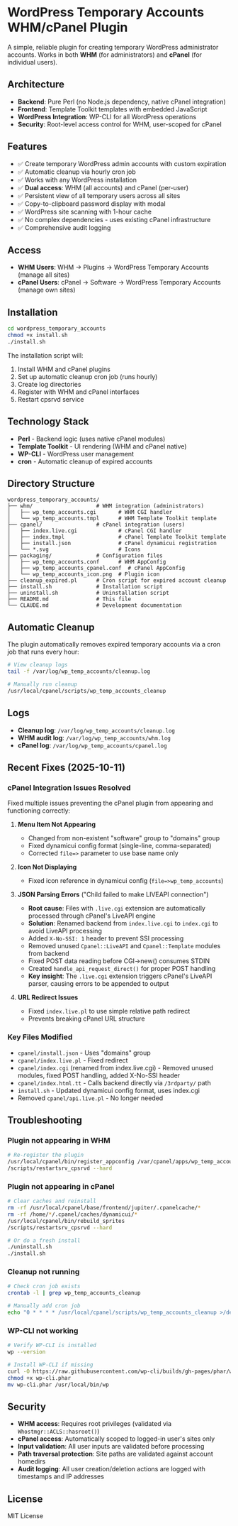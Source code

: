 # WordPress Temporary Accounts WHM/cPanel Plugin

A simple, reliable plugin for creating temporary WordPress administrator accounts. Works in both **WHM** (for administrators) and **cPanel** (for individual users).

## Architecture

- **Backend**: Pure Perl (no Node.js dependency, native cPanel integration)
- **Frontend**: Template Toolkit templates with embedded JavaScript
- **WordPress Integration**: WP-CLI for all WordPress operations
- **Security**: Root-level access control for WHM, user-scoped for cPanel

## Features

- ✅ Create temporary WordPress admin accounts with custom expiration
- ✅ Automatic cleanup via hourly cron job
- ✅ Works with any WordPress installation
- ✅ **Dual access**: WHM (all accounts) and cPanel (per-user)
- ✅ Persistent view of all temporary users across all sites
- ✅ Copy-to-clipboard password display with modal
- ✅ WordPress site scanning with 1-hour cache
- ✅ No complex dependencies - uses existing cPanel infrastructure
- ✅ Comprehensive audit logging

## Access

- **WHM Users**: WHM → Plugins → WordPress Temporary Accounts (manage all sites)
- **cPanel Users**: cPanel → Software → WordPress Temporary Accounts (manage own sites)

## Installation

```bash
cd wordpress_temporary_accounts
chmod +x install.sh
./install.sh
```

The installation script will:
1. Install WHM and cPanel plugins
2. Set up automatic cleanup cron job (runs hourly)
3. Create log directories
4. Register with WHM and cPanel interfaces
5. Restart cpsrvd service

## Technology Stack

- **Perl** - Backend logic (uses native cPanel modules)
- **Template Toolkit** - UI rendering (WHM and cPanel native)
- **WP-CLI** - WordPress user management
- **cron** - Automatic cleanup of expired accounts

## Directory Structure

```
wordpress_temporary_accounts/
├── whm/                    # WHM integration (administrators)
│   ├── wp_temp_accounts.cgi       # WHM CGI handler
│   └── wp_temp_accounts.tmpl      # WHM Template Toolkit template
├── cpanel/                 # cPanel integration (users)
│   ├── index.live.cgi             # cPanel CGI handler
│   ├── index.tmpl                 # cPanel Template Toolkit template
│   ├── install.json               # cPanel dynamicui registration
│   └── *.svg                      # Icons
├── packaging/              # Configuration files
│   ├── wp_temp_accounts.conf      # WHM AppConfig
│   ├── wp_temp_accounts_cpanel.conf  # cPanel AppConfig
│   └── wp_temp_accounts_icon.png  # Plugin icon
├── cleanup_expired.pl      # Cron script for expired account cleanup
├── install.sh              # Installation script
├── uninstall.sh            # Uninstallation script
├── README.md               # This file
└── CLAUDE.md               # Development documentation
```

## Automatic Cleanup

The plugin automatically removes expired temporary accounts via a cron job that runs every hour:

```bash
# View cleanup logs
tail -f /var/log/wp_temp_accounts/cleanup.log

# Manually run cleanup
/usr/local/cpanel/scripts/wp_temp_accounts_cleanup
```

## Logs

- **Cleanup log**: `/var/log/wp_temp_accounts/cleanup.log`
- **WHM audit log**: `/var/log/wp_temp_accounts/whm.log`
- **cPanel log**: `/var/log/wp_temp_accounts/cpanel.log`

## Recent Fixes (2025-10-11)

### cPanel Integration Issues Resolved
Fixed multiple issues preventing the cPanel plugin from appearing and functioning correctly:

1. **Menu Item Not Appearing**
   - Changed from non-existent "software" group to "domains" group
   - Fixed dynamicui config format (single-line, comma-separated)
   - Corrected `file=>` parameter to use base name only

2. **Icon Not Displaying**
   - Fixed icon reference in dynamicui config (`file=>wp_temp_accounts`)

3. **JSON Parsing Errors** ("Child failed to make LIVEAPI connection")
   - **Root cause**: Files with `.live.cgi` extension are automatically processed through cPanel's LiveAPI engine
   - **Solution**: Renamed backend from `index.live.cgi` to `index.cgi` to avoid LiveAPI processing
   - Added `X-No-SSI: 1` header to prevent SSI processing
   - Removed unused `Cpanel::LiveAPI` and `Cpanel::Template` modules from backend
   - Fixed POST data reading before CGI->new() consumes STDIN
   - Created `handle_api_request_direct()` for proper POST handling
   - **Key insight**: The `.live.cgi` extension triggers cPanel's LiveAPI parser, causing errors to be appended to output

4. **URL Redirect Issues**
   - Fixed `index.live.pl` to use simple relative path redirect
   - Prevents breaking cPanel URL structure

### Key Files Modified
- `cpanel/install.json` - Uses "domains" group
- `cpanel/index.live.pl` - Fixed redirect
- `cpanel/index.cgi` (renamed from index.live.cgi) - Removed unused modules, fixed POST handling, added X-No-SSI header
- `cpanel/index.html.tt` - Calls backend directly via `/3rdparty/` path
- `install.sh` - Updated dynamicui config format, uses index.cgi
- Removed `cpanel/api.live.pl` - No longer needed

## Troubleshooting

### Plugin not appearing in WHM
```bash
# Re-register the plugin
/usr/local/cpanel/bin/register_appconfig /var/cpanel/apps/wp_temp_accounts.conf
/scripts/restartsrv_cpsrvd --hard
```

### Plugin not appearing in cPanel
```bash
# Clear caches and reinstall
rm -rf /usr/local/cpanel/base/frontend/jupiter/.cpanelcache/*
rm -rf /home/*/.cpanel/caches/dynamicui/*
/usr/local/cpanel/bin/rebuild_sprites
/scripts/restartsrv_cpsrvd --hard

# Or do a fresh install
./uninstall.sh
./install.sh
```

### Cleanup not running
```bash
# Check cron job exists
crontab -l | grep wp_temp_accounts_cleanup

# Manually add cron job
echo "0 * * * * /usr/local/cpanel/scripts/wp_temp_accounts_cleanup >/dev/null 2>&1" | crontab -
```

### WP-CLI not working
```bash
# Verify WP-CLI is installed
wp --version

# Install WP-CLI if missing
curl -O https://raw.githubusercontent.com/wp-cli/builds/gh-pages/phar/wp-cli.phar
chmod +x wp-cli.phar
mv wp-cli.phar /usr/local/bin/wp
```

## Security

- **WHM access**: Requires root privileges (validated via `Whostmgr::ACLS::hasroot()`)
- **cPanel access**: Automatically scoped to logged-in user's sites only
- **Input validation**: All user inputs are validated before processing
- **Path traversal protection**: Site paths are validated against account homedirs
- **Audit logging**: All user creation/deletion actions are logged with timestamps and IP addresses

## License

MIT License
